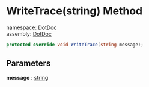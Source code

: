 ﻿# WriteTrace\(string\) Method

namespace: [DotDoc](../../DotDoc.md)<br />
assembly: [DotDoc](../../../DotDoc.md)



```csharp
protected override void WriteTrace(string message);
```

## Parameters

__message__ : [string](https://docs.microsoft.com/dotnet/api/System.String)



